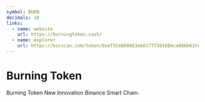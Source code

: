 ```yaml
---
symbol: BURN
decimals: 18
links:
  - name: website
    url: https://burningtoken.cash/
  - name: explorer
    url: https://bscscan.com/token/0xef5CeB00AE3eb617773016B4ca886b61FA4e027E
---
```


# Burning Token

Burning Token New Innovation Binance Smart Chain.
